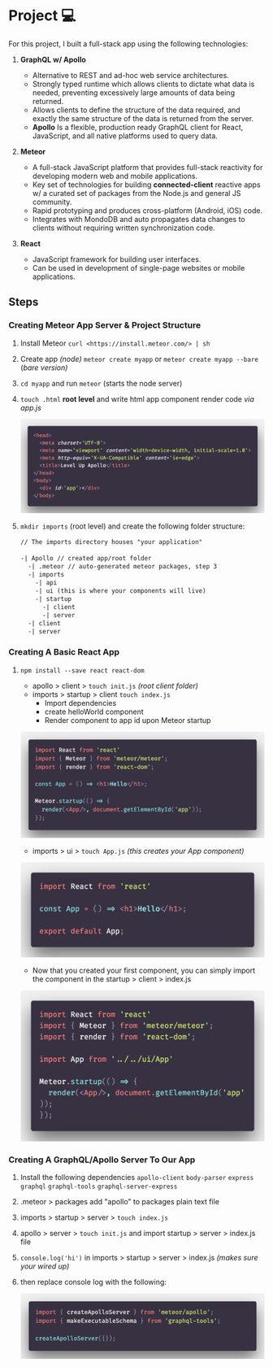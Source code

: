 <!-- markdownlint-disable MD037 -->

# Project 💻

For this project, I built a full-stack app using the following technologies:

1. **GraphQL w/ Apollo**
    * Alternative to REST and ad-hoc web service architectures.
    * Strongly typed runtime which allows clients to dictate what data is needed, preventing excessively large amounts of data being returned.
    * Allows clients to define the structure of the data required, and exactly the same structure of the data is returned from the server.
    * **Apollo** Is a flexible, production ready GraphQL client for React, JavaScript, and all native platforms used to query data.

1. **Meteor**
    * A full-stack JavaScript platform that provides full-stack reactivity for developing modern web and mobile applications.
    * Key set of technologies for building **connected-client** reactive apps w/ a curated set of packages from the Node.js and general JS community.
    * Rapid prototyping and produces cross-platform (Android, iOS) code.
    * Integrates with MondoDB and auto propagates data changes to clients without requiring written synchronization code.

1. **React**
    * JavaScript framework for building user interfaces.
    * Can be used in development of single-page websites or mobile applications.

## Steps

### Creating Meteor App Server & Project Structure

1. Install Meteor `curl <https://install.meteor.com/> | sh`

1. Create app *(node)* `meteor create myapp` or `meteor create myapp --bare` (*bare version)*

1. `cd myapp` and run `meteor` (starts the node server)

1. `touch .html` **root level** and write html app component render code *via app.js*

    ![React Meteor App](/polacode/1-app-id-startup.png 'React/Meteor import code')

1. `mkdir imports` (root level) and create the following folder structure:

    ```structure
    // The imports directory houses "your application"

    -| Apollo // created app/root folder
      -| .meteor // auto-generated meteor packages, step 3
      -| imports
        -| api
        -| ui (this is where your components will live)
        -| startup
          -| client
          -| server
      -| client
      -| server
    ```

### Creating A Basic React App

1. `npm install --save react react-dom`
    * apollo > client > `touch init.js` *(root client folder)*
    * imports > startup > client `touch index.js`
        * Import dependencies
        * create helloWorld component
        * Render component to app id upon Meteor startup

    ![React Meteor App](/polacode/2-react-app-setup.png 'React/Meteor import code')

    * imports > ui > `touch App.js` *(this creates your App component)*

    ![React Meteor App](/polacode/3-create-app-component.png 'React/Meteor import code')
    * Now that you created your first component, you can simply import the component in the startup > client > index.js

    ![React Meteor App](/polacode/4-import-ui-app-component.png 'React/Meteor import code')

### Creating A GraphQL/Apollo Server To Our App

1. Install the following dependencies `apollo-client` `body-parser` `express` `graphql` `graphql-tools` `graphql-server-express`

1. .meteor > packages add "apollo" to packages plain text file

1. imports > startup > server > `touch index.js`

1. apollo > server > `touch init.js` and import startup > server > index.js file 

1. `console.log('hi')` in imports > startup > server > index.js *(makes sure your wired up)*

1. then replace console log with the following:

   ![React Meteor App](/polacode/5-create-apollo-server.png 'Import Apollo server')
